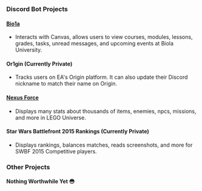 ### Discord Bot Projects
#### [Bio1a](https://github.com/MasterTemple/biolaDiscordBot)
- Interacts with Canvas, allows users to view courses, modules, lessons, grades, tasks, unread messages, and upcoming events at Biola University.
#### Or1gin (Currently Private)
- Tracks users on EA's Origin platform. It can also update their Discord nickname to match their name on Origin.
#### [Nexus Force](https://github.com/MasterTemple/NexusForce)
- Displays many stats about thousands of items, enemies, npcs, missions, and more in LEGO Universe.
#### Star Wars Battlefront 2015 Rankings (Currently Private)
- Displays rankings, balances matches, reads screenshots, and more for SWBF 2015 Competitive players.
### Other Projects
#### Nothing Worthwhile Yet 😳
<!--
**MasterTemple/MasterTemple** is a ✨ _special_ ✨ repository because its `README.md` (this file) appears on your GitHub profile.

Here are some ideas to get you started:

- 🔭 I’m currently working on ...
- 🌱 I’m currently learning ...
- 👯 I’m looking to collaborate on ...
- 🤔 I’m looking for help with ...
- 💬 Ask me about ...
- 📫 How to reach me: ...
- 😄 Pronouns: ...
- ⚡ Fun fact: ...
-->
